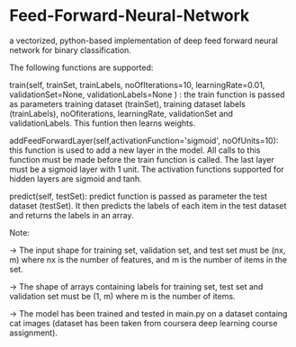 # Feed-Forward-Neural-Network
a vectorized, python-based implementation of deep feed forward neural network for binary classification.

The following functions are supported:

train(self, trainSet, trainLabels, noOfIterations=10, learningRate=0.01, validationSet=None, validationLabels=None ) : the train function is passed as parameters training dataset (trainSet), training dataset labels (trainLabels), noOfiterations, learningRate, validationSet and validationLabels. This funtion then learns weights.

addFeedForwardLayer(self,activationFunction='sigmoid', noOfUnits=10): this function is used to add a new layer in the model. All calls to this function must be made before the train function is called. The last layer must be a sigmoid layer with 1 unit. The activation functions supported for hidden layers are sigmoid and tanh.

predict(self, testSet): predict function is passed as parameter the test dataset (testSet). It then predicts the labels of each item in the test dataset and returns the labels in an array.


Note:

-> The input shape for training set, validation set, and test set must be (nx, m) where nx is the number of features, and m is the number of items in the set.

-> The shape of arrays containing labels for training set, test set and validation set must be (1, m) where m is the number of items.

-> The model has been trained and tested in main.py on a dataset containg cat images (dataset has been taken from coursera deep learning course assignment).

